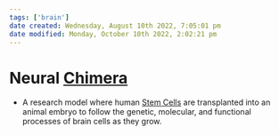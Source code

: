 ```yaml
---
tags: ['brain']
date created: Wednesday, August 10th 2022, 7:05:01 pm
date modified: Monday, October 10th 2022, 2:02:21 pm
---
```


# Neural [Chimera](Chimera.md)
- A research model where human [Stem Cells](Stem%20Cells.md) are transplanted into an animal embryo to follow the genetic, molecular, and functional processes of brain cells as they grow.



